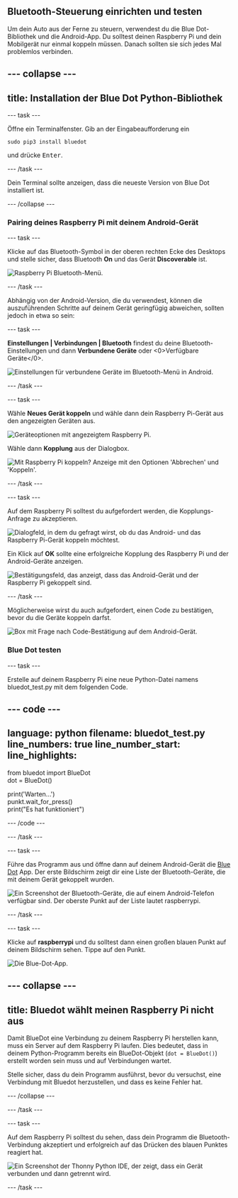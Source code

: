 ## Bluetooth-Steuerung einrichten und testen

Um dein Auto aus der Ferne zu steuern, verwendest du die Blue Dot-Bibliothek und die Android-App. Du solltest deinen Raspberry Pi und dein Mobilgerät nur einmal koppeln müssen. Danach sollten sie sich jedes Mal problemlos verbinden.

--- collapse ---
---
title: Installation der Blue Dot Python-Bibliothek
---

--- task ---

Öffne ein Terminalfenster. Gib an der Eingabeaufforderung ein
```
sudo pip3 install bluedot
```
und drücke <kbd>Enter</kbd>.

--- /task ---

Dein Terminal sollte anzeigen, dass die neueste Version von Blue Dot installiert ist.

--- /collapse ---

### Pairing deines Raspberry Pi mit deinem Android-Gerät

--- task ---

Klicke auf das Bluetooth-Symbol in der oberen rechten Ecke des Desktops und stelle sicher, dass Bluetooth **On** und das Gerät **Discoverable** ist.

![Raspberry Pi Bluetooth-Menü.](images/bt_rpi_1.png)

--- /task ---

Abhängig von der Android-Version, die du verwendest, können die auszuführenden Schritte auf deinem Gerät geringfügig abweichen, sollten jedoch in etwa so sein:

--- task ---

**Einstellungen | Verbindungen | Bluetooth** findest du deine Bluetooth-Einstellungen und dann **Verbundene Geräte** oder <0>Verfügbare Geräte</0>.

![Einstellungen für verbundene Geräte im Bluetooth-Menü in Android.](images/bt_and_1.png)

--- /task ---

--- task ---

Wähle **Neues Gerät koppeln** und wähle dann dein Raspberry Pi-Gerät aus den angezeigten Geräten aus.

![Geräteoptionen mit angezeigtem Raspberry Pi.](images/bt_and_2.png)

Wähle dann **Kopplung** aus der Dialogbox.

![Mit Raspberry Pi koppeln? Anzeige mit den Optionen 'Abbrechen' und 'Koppeln'.](images/bt_and_3.png)

--- /task ---

--- task ---

Auf dem Raspberry Pi solltest du aufgefordert werden, die Kopplungs-Anfrage zu akzeptieren.

![Dialogfeld, in dem du gefragt wirst, ob du das Android- und das Raspberry Pi-Gerät koppeln möchtest.](images/bt_rpi_2.png)

Ein Klick auf **OK** sollte eine erfolgreiche Kopplung des Raspberry Pi und der Android-Geräte anzeigen.

![Bestätigungsfeld, das anzeigt, dass das Android-Gerät und der Raspberry Pi gekoppelt sind.](imgaes/bt_rpi_3.png)

--- /task ---

Möglicherweise wirst du auch aufgefordert, einen Code zu bestätigen, bevor du die Geräte koppeln darfst.

![Box mit Frage nach Code-Bestätigung auf dem Android-Gerät.](images/android3.png)

### Blue Dot testen

--- task ---

Erstelle auf deinem Raspberry Pi eine neue Python-Datei namens bluedot_test.py mit dem folgenden Code.

--- code ---
---
language: python filename: bluedot_test.py line_numbers: true line_number_start:
line_highlights:
---

from bluedot import BlueDot   
dot = BlueDot()

print('Warten...')   
punkt.wait_for_press()    
print("Es hat funktioniert")

--- /code ---

--- /task ---

--- task ---

Führe das Programm aus und öffne dann auf deinem Android-Gerät die [Blue Dot](https://play.google.com/store/apps/details?id=com.stuffaboutcode.bluedot&hl=en_GB&gl=US) App. Der erste Bildschirm zeigt dir eine Liste der Bluetooth-Geräte, die mit deinem Gerät gekoppelt wurden.

![Ein Screenshot der Bluetooth-Geräte, die auf einem Android-Telefon verfügbar sind. Der oberste Punkt auf der Liste lautet raspberrypi.](images/android4.jpeg)

--- /task ---

--- task ---

Klicke auf **raspberrypi** und du solltest dann einen großen blauen Punkt auf deinem Bildschirm sehen. Tippe auf den Punkt.

![Die Blue-Dot-App.](images/bt_and_5.png)

--- collapse ---
---
title: Bluedot wählt meinen Raspberry Pi nicht aus
---

 Damit BlueDot eine Verbindung zu deinem Raspberry Pi herstellen kann, muss ein Server auf dem Raspberry Pi laufen. Dies bedeutet, dass in deinem Python-Programm bereits ein BlueDot-Objekt (`dot = BlueDot()`) erstellt worden sein muss und auf Verbindungen wartet.

 Stelle sicher, dass du dein Programm ausführst, bevor du versuchst, eine Verbindung mit Bluedot herzustellen, und dass es keine Fehler hat.

--- /collapse ---

--- /task ---

--- task ---

Auf dem Raspberry Pi solltest du sehen, dass dein Programm die Bluetooth-Verbindung akzeptiert und erfolgreich auf das Drücken des blauen Punktes reagiert hat.

![Ein Screenshot der Thonny Python IDE, der zeigt, dass ein Gerät verbunden und dann getrennt wird.](images/thonny1.png)

--- /task ---
